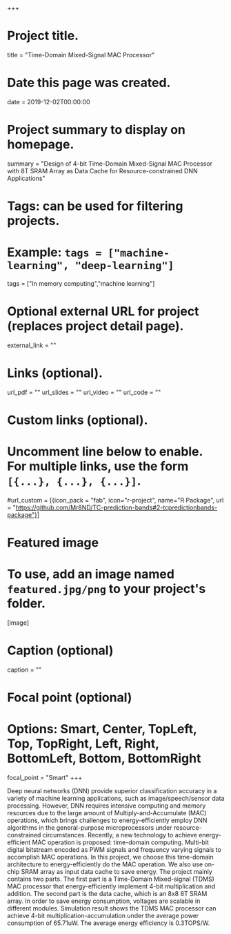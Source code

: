 +++
# Project title.
title = "Time-Domain Mixed-Signal MAC Processor"

# Date this page was created.
date = 2019-12-02T00:00:00

# Project summary to display on homepage.
summary = "Design of 4-bit Time-Domain Mixed-Signal MAC Processor with 8T SRAM Array as Data Cache for Resource-constrained DNN Applications"

# Tags: can be used for filtering projects.
# Example: `tags = ["machine-learning", "deep-learning"]`
tags = ["In memory computing","machine learning"]

# Optional external URL for project (replaces project detail page).
external_link = ""

# Links (optional).
url_pdf = ""
url_slides = ""
url_video = ""
url_code = ""

# Custom links (optional).
#   Uncomment line below to enable. For multiple links, use the form `[{...}, {...}, {...}]`.
#url_custom = [{icon_pack = "fab", icon="r-project", name="R Package", url = "https://github.com/Mr8ND/TC-prediction-bands#2-tcpredictionbands-package"}]


# Featured image
# To use, add an image named `featured.jpg/png` to your project's folder. 
  [image]
  # Caption (optional)
  caption = ""

  # Focal point (optional)
  # Options: Smart, Center, TopLeft, Top, TopRight, Left, Right, BottomLeft, Bottom, BottomRight
  focal_point = "Smart"
+++

Deep neural networks (DNN) provide superior classification accuracy in a variety of machine learning applications, such as image/speech/sensor data processing. However, DNN requires intensive computing and memory resources due to the large amount of Multiply-and-Accumulate (MAC) operations, which brings challenges to energy-efficiently employ DNN algorithms in the general-purpose microprocessors under resource-constrained circumstances. Recently, a new technology to achieve energy-efficient MAC operation is proposed: time-domain computing. Multi-bit digital bitstream encoded as PWM signals and frequency varying signals to accomplish MAC operations. In this project, we choose this time-domain architecture to energy-efficiently do the MAC operation. We also use on-chip SRAM array as input data cache to save energy. 
The project mainly contains two parts. The first part is a Time-Domain Mixed-signal (TDMS) MAC processor that energy-efficiently implement 4-bit multiplication and addition. The second part is the data cache, which is an 8x8 8T SRAM array. In order to save energy consumption, voltages are scalable in different modules. Simulation result shows the TDMS MAC processor can achieve 4-bit multiplication-accumulation under the average power consumption of 65.71uW. The average energy efficiency is 0.3TOPS/W.

